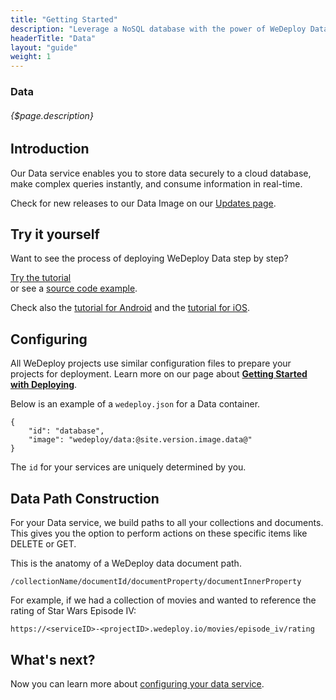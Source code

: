 ```yaml
---
title: "Getting Started"
description: "Leverage a NoSQL database with the power of WeDeploy Data."
headerTitle: "Data"
layout: "guide"
weight: 1
---
```


### Data

###### {$page.description}

<article id="1">

## Introduction

Our Data service enables you to store data securely to a cloud database, make complex queries instantly, and consume information in real-time.

<aside>

Check for new releases to our Data Image on our [Updates page](/updates/services/data).

</aside>

</article>

<article id="2">

## Try it yourself

Want to see the process of deploying WeDeploy Data step by step?

<div class="guide-btn-cta">
	<a class="btn btn-accent btn-sm" href="/tutorials/data-web/" target="_blank">
		<span class="icon-16-external"></span>Try the tutorial
	</a>
</div>

<div class="guide-aux-cta">
	or see a <a href="https://github.com/wedeploy-examples/data-web-example" target="_blank">source code example</a>.
</div>

Check also the <a href="/tutorials/data-android/" target="_blank">tutorial for Android</a> and the <a href="/tutorials/data-ios/" target="_blank">tutorial for iOS</a>.

</article>

<article id="3">

## Configuring

<aside>

All WeDeploy projects use similar configuration files to prepare your projects for deployment. Learn more on our page about <strong><a href="/docs/deploy/getting-started/">Getting Started with Deploying</a></strong>.

</aside>

Below is an example of a `wedeploy.json` for a Data container.

```application/json
{
	"id": "database",
	"image": "wedeploy/data:@site.version.image.data@"
}
```

The `id` for your services are uniquely determined by you.

</article>

<article id="4">

## Data Path Construction

For your Data service, we build paths to all your collections and documents. This gives you the option to perform actions on these specific items like DELETE or GET.

This is the anatomy of a WeDeploy data document path.

```text
/collectionName/documentId/documentProperty/documentInnerProperty
```

For example, if we had a collection of movies and wanted to reference the rating of Star Wars Episode IV:

```text
https://<serviceID>-<projectID>.wedeploy.io/movies/episode_iv/rating
```

</article>

## What's next?

Now you can learn more about [configuring your data service](/docs/data/configuring-data/).
